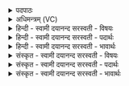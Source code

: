 <details><summary>पदपाठः</summary>

होता॑। य॒क्ष॒त्। ब॒र्हिषि॑। इन्द्र॑म्। नि॒ष॒द्व॒रम्। नि॒स॒द्व॒रमिति॑ निसत्ऽव॒रम्। वृ॒ष॒भम्। नर्या॑पस॒मिति॒ नर्य॑ऽअपसम्। वसु॑भि॒रिति॒ वसु॑ऽभिः। रु॒द्रैः। आ॒दि॒त्यैः। स॒युग्भि॒रिति॑ स॒युक्ऽभिः॑। ब॒र्हिः। आ। अ॒स॒द॒त्। वेतु॑। आज्य॑स्य। होतः॑। यज॑। ४।
</details>

<details><summary>अधिमन्त्रम् (VC)</summary>

- रुद्रो देवता
- बृहदुक्थो वामदेव ऋषिः
- निचृत्त्रिष्टुप्
- धैवतः
</details>

<details><summary>हिन्दी - स्वामी दयानन्द सरस्वती  - विषयः</summary>

फिर उसी विषय को अगले मन्त्र में कहा है ॥
</details>

<details><summary>हिन्दी - स्वामी दयानन्द सरस्वती  - पदार्थः</summary>

पदार्थान्वयभाषाः -  हे (होतः) उत्तम दान के दाता पुरुष ! (होता) सुख चाहनेवाला पुरुष जैसे (सयुग्भिः) एक साथ योग करनेवाले (वसुभिः) प्रथम कक्षा के (रुद्रैः) मध्यम कक्षा के और (आदित्यैः) उत्तम कक्षा के विद्वानों के साथ (बर्हिषि) उत्तम विद्वानों की सभा में (निषद्वरम्) जिस के निकट श्रेष्ठ जन बैठें, उस (वृषभम्) सब से उत्तम बली (नर्यापसम्) मनुष्यों के उत्तम कामों का सेवन करने हारे (इन्द्रम्) नीति से शोभित राजा को (यक्षत्) प्राप्त होवे, (आज्यस्य) करने योग्य न्याय की (बर्हिः) उत्तम सभा में (आ, असदत्) स्थित होवे और (वेतु) सुख को प्राप्त होवे, वैसे (यज) प्राप्त हूजिये ॥४ ॥
</details>

<details><summary>हिन्दी - स्वामी दयानन्द सरस्वती  - भावार्थः</summary>

भावार्थभाषाः -  इस मन्त्र में वाचकलुप्तोपमालङ्कार है। जैसे पृथिवी आदि लोक, प्राण आदि वायु तथा काल के अवयव महीने सब साथ वर्त्तमान हैं, वैसे जो राजा और प्रजा के जन आपस में अनुकूल वर्त्त के सभा से प्रजा का पालन करें, वे उत्तम प्रशंसा को पाते हैं ॥४ ॥
</details>

<details><summary>संस्कृत - स्वामी दयानन्द सरस्वती  - विषयः</summary>

पुनस्तमेव विषयमाह ॥
</details>

<details><summary>संस्कृत - स्वामी दयानन्द सरस्वती  - पदार्थः</summary>

पदार्थान्वयभाषाः -  हे होतर्होता यथा सयुग्भिर्वसुभी रुद्रैरादित्यैः सह बर्हिषि निषद्वरं वृषभं नर्यापसमिन्द्रं यक्षदाज्यस्य बर्हिरासदत् सुखं वेतु तथा यज ॥४ ॥
</details>

<details><summary>संस्कृत - स्वामी दयानन्द सरस्वती  - भावार्थः</summary>

भावार्थभाषाः -  अत्र वाचकलुप्तोपमालङ्कारः। यथा पृथिव्यादयो लोकाः, प्राणादयो वायवः, कालावयवाः मासाः सह वर्त्तन्ते, तथा ये राजप्रजाजनाः परम्परानुकूल्ये वर्त्तित्वा सभया प्रजापालनं कुर्युस्ते श्रेष्ठां प्रशंसां प्राप्नुवन्ति ॥४ ॥
</details>